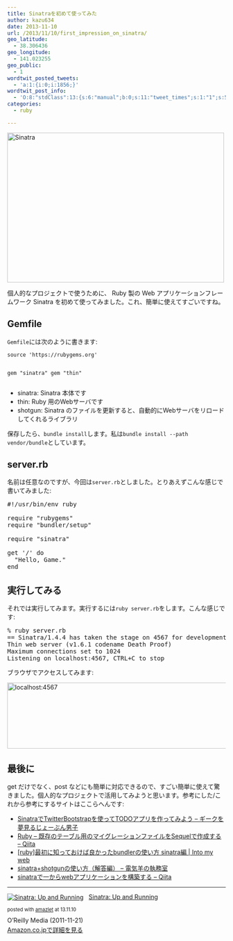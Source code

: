 ```yaml
---
title: Sinatraを初めて使ってみた
author: kazu634
date: 2013-11-10
url: /2013/11/10/first_impression_on_sinatra/
geo_latitude:
  - 38.306436
geo_longitude:
  - 141.023255
geo_public:
  - 1
wordtwit_posted_tweets:
  - 'a:1:{i:0;i:1856;}'
wordtwit_post_info:
  - 'O:8:"stdClass":13:{s:6:"manual";b:0;s:11:"tweet_times";s:1:"1";s:5:"delay";s:1:"0";s:7:"enabled";s:1:"1";s:10:"separation";i:60;s:7:"version";s:3:"3.7";s:14:"tweet_template";b:0;s:6:"status";i:2;s:6:"result";a:0:{}s:13:"tweet_counter";i:2;s:13:"tweet_log_ids";a:1:{i:0;i:1856;}s:9:"hash_tags";a:0:{}s:8:"accounts";a:1:{i:0;s:7:"kazu634";}}'
categories:
  - ruby

---
```

<div class="entry-content">
<p>
<a href="http://www.sinatrarb.com/" onclick="__gaTracker('send', 'event', 'outbound-article', 'http://www.sinatrarb.com/', '');" title="Sinatra by kazu634, on Flickr"><img class="aligncenter" src="http://farm4.staticflickr.com/3800/10798811434_dd7e84970e.jpg" alt="Sinatra" width="500" height="345" /></a>
</p>
  
<p>
    個人的なプロジェクトで使うために、 Ruby 製の Web アプリケーションフレームワーク Sinatra を初めて使ってみました。これ、簡単に使えてすごいですね。
</p>
  
<h2>
    Gemfile
</h2>
  
<p>
<code>Gemfile</code>には次のように書きます:
</p>
  
<div class="highlight">
<pre><code class="text">source 'https://rubygems.org'

gem "sinatra"
gem "thin"
</code></pre>
</div>
  
<ul>
<li>
      sinatra: Sinatra 本体です
</li>
<li>
      thin: Ruby 用のWebサーバです
</li>
<li>
      shotgun: Sinatra のファイルを更新すると、自動的にWebサーバをリロードしてくれるライブラリ
</li>
</ul>
  
<p>
    保存したら、<code>bundle install</code>します。私は<code>bundle install --path vendor/bundle</code>としています。
</p>
  
<h2>
    server.rb
</h2>
  
<p>
    名前は任意なのですが、今回は<code>server.rb</code>としました。とりあえずこんな感じで書いてみました:
</p>
  
<pre class="lang:ruby decode:true " title="server.rb">#!/usr/bin/env ruby

require "rubygems"
require "bundler/setup"

require "sinatra"

get '/' do
  "Hello, Game."
end
</pre>
  
<h2>
    実行してみる
</h2>
  
<p>
    それでは実行してみます。実行するには<code>ruby server.rb</code>をします。こんな感じです:
</p>
  
<pre class="lang:sh decode:true ">% ruby server.rb
== Sinatra/1.4.4 has taken the stage on 4567 for development with backup from Thin
Thin web server (v1.6.1 codename Death Proof)
Maximum connections set to 1024
Listening on localhost:4567, CTRL+C to stop</pre>
  
<p>
    ブラウザでアクセスしてみます:
</p>
  
<p>
<a href="http://www.flickr.com/photos/42332031@N02/10778040563/" onclick="__gaTracker('send', 'event', 'outbound-article', 'http://www.flickr.com/photos/42332031@N02/10778040563/', '');" title="localhost:4567 by kazu634, on Flickr"><img src="http://farm6.staticflickr.com/5515/10778040563_b0c76fd135_z.jpg" alt="localhost:4567" width="640" height="152" /></a>
</p>
  
<h2>
    最後に
</h2>
  
<p>
    get だけでなく、post などにも簡単に対応できるので、すごい簡単に使えて驚きました。個人的なプロジェクトで活用してみようと思います。参考にした/これから参考にするサイトはここらへんです:
</p>
  
<ul>
<li>
<a href="http://d.hatena.ne.jp/meganii/20120229/1330467948" onclick="__gaTracker('send', 'event', 'outbound-article', 'http://d.hatena.ne.jp/meganii/20120229/1330467948', 'SinatraでTwitterBootstrapを使ってTODOアプリを作ってみよう &#8211; ギークを夢見るじょーぶん男子');">SinatraでTwitterBootstrapを使ってTODOアプリを作ってみよう &#8211; ギークを夢見るじょーぶん男子</a>
</li>
<li>
<a href="http://qiita.com/futoase/items/9c76b2a50ba31f866f16" onclick="__gaTracker('send', 'event', 'outbound-article', 'http://qiita.com/futoase/items/9c76b2a50ba31f866f16', 'Ruby &#8211; 既存のテーブル用のマイグレーションファイルをSequelで作成する &#8211; Qiita');">Ruby &#8211; 既存のテーブル用のマイグレーションファイルをSequelで作成する &#8211; Qiita</a>
</li>
<li>
<a href="http://kozo002.blogspot.jp/2012/04/rubybundler-sinatra.html" onclick="__gaTracker('send', 'event', 'outbound-article', 'http://kozo002.blogspot.jp/2012/04/rubybundler-sinatra.html', '[ruby]最初に知っておけば良かったbundlerの使い方 sinatra編 | Into my web');">[ruby]最初に知っておけば良かったbundlerの使い方 sinatra編 | Into my web</a>
</li>
<li>
<a href="http://d.hatena.ne.jp/satrex/20120304/1330831922" onclick="__gaTracker('send', 'event', 'outbound-article', 'http://d.hatena.ne.jp/satrex/20120304/1330831922', 'sinatra+shotgunの使い方（解答編） &#8211; 電気羊の執務室');">sinatra+shotgunの使い方（解答編） &#8211; 電気羊の執務室</a>
</li>
<li>
<a href="http://qiita.com/rhzk/items/606c1d58afcfb06f14c4" onclick="__gaTracker('send', 'event', 'outbound-article', 'http://qiita.com/rhzk/items/606c1d58afcfb06f14c4', 'sinatraで一からwebアプリケーションを構築する &#8211; Qiita');">sinatraで一からwebアプリケーションを構築する &#8211; Qiita</a>
</li>
</ul>
  
<hr />
  
<div class="amazlet-box" style="margin-bottom: 0px;">
<div class="amazlet-image" style="float: left; margin: 0px 12px 1px 0px;">
<a href="https://www.amazon.co.jp/exec/obidos/ASIN/B006C3HPS4/simsnes-22/ref=nosim/" onclick="__gaTracker('send', 'event', 'outbound-article', 'https://www.amazon.co.jp/exec/obidos/ASIN/B006C3HPS4/simsnes-22/ref=nosim/', '');" target="_blank" name="amazletlink"><img style="border: none;" src="https://images-na.ssl-images-amazon.com/images/I/51P7j5N0GgL._SL160_.jpg" alt="Sinatra: Up and Running" /></a>
</div>
    
<div class="amazlet-info" style="line-height: 120%; margin-bottom: 10px;">
<div class="amazlet-name" style="margin-bottom: 10px; line-height: 120%;">
<p>
<a href="https://www.amazon.co.jp/exec/obidos/ASIN/B006C3HPS4/simsnes-22/ref=nosim/" onclick="__gaTracker('send', 'event', 'outbound-article', 'https://www.amazon.co.jp/exec/obidos/ASIN/B006C3HPS4/simsnes-22/ref=nosim/', 'Sinatra: Up and Running');" target="_blank" name="amazletlink">Sinatra: Up and Running</a>
</p>
        
<div class="amazlet-powered-date" style="font-size: 80%; margin-top: 5px; line-height: 120%;">
          posted with <a href="http://www.amazlet.com/" onclick="__gaTracker('send', 'event', 'outbound-article', 'http://www.amazlet.com/', 'amazlet');" title="amazlet"  target="_blank">amazlet</a> at 13.11.10
</div>
</div>
      
<div class="amazlet-detail">
        O’Reilly Media (2011-11-21)
</div>
      
<div class="amazlet-sub-info" style="float: left;">
<div class="amazlet-link" style="margin-top: 5px;">
<a href="https://www.amazon.co.jp/exec/obidos/ASIN/B006C3HPS4/simsnes-22/ref=nosim/" onclick="__gaTracker('send', 'event', 'outbound-article', 'https://www.amazon.co.jp/exec/obidos/ASIN/B006C3HPS4/simsnes-22/ref=nosim/', 'Amazon.co.jpで詳細を見る');" target="_blank" name="amazletlink">Amazon.co.jpで詳細を見る</a>
</div>
</div>
</div>
    
<div class="amazlet-footer" style="clear: left;">
</div>
</div>
</div>
